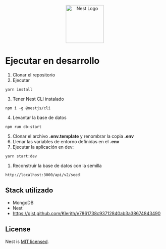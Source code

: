 <p align="center">
  <a href="http://nestjs.com/" target="blank"><img src="https://nestjs.com/img/logo-small.svg" width="120" alt="Nest Logo" /></a>
</p>

# Ejecutar en desarrollo
1. Clonar el repositorio
2. Ejecutar
```
yarn install
```
3. Tener Nest CLI instalado
```
npm i -g @nestjs/cli
```
4. Levantar la base de datos
```
npm run db:start
```
5. Clonar el archivo __.env.template__ y renombrar la copia __.env__  
6. Llenar las variables de entorno definidas en el __.env__
7. Ejecutar la aplicación en dev:
```
yarn start:dev
```
1. Reconstruir la base de datos con la semilla
```
http://localhost:3000/api/v2/seed
```

## Stack utilizado
- MongoDB
- Nest
- https://gist.github.com/Klerith/e7861738c93712840ab3a38674843490

## License

Nest is [MIT licensed](https://github.com/nestjs/nest/blob/master/LICENSE).
